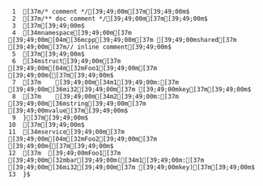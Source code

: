      1	[37m/* comment */[39;49;00m[37m[39;49;00m$
     2	[37m/** doc comment */[39;49;00m[37m[39;49;00m$
     3	[37m[39;49;00m$
     4	[34mnamespace[39;49;00m[37m [39;49;00m[04m[36mcpp[39;49;00m[37m [39;49;00mshared[37m [39;49;00m[37m// inline comment[39;49;00m$
     5	[37m[39;49;00m$
     6	[34mstruct[39;49;00m[37m [39;49;00m[04m[32mFoo1[39;49;00m[37m [39;49;00m{[37m[39;49;00m$
     7	[37m    [39;49;00m[34m1[39;49;00m:[37m [39;49;00m[36mi32[39;49;00m[37m [39;49;00mkey[37m[39;49;00m$
     8	[37m    [39;49;00m[34m2[39;49;00m:[37m [39;49;00m[36mstring[39;49;00m[37m [39;49;00mvalue[37m[39;49;00m$
     9	}[37m[39;49;00m$
    10	[37m[39;49;00m$
    11	[34mservice[39;49;00m[37m [39;49;00m[04m[32mFoo2[39;49;00m[37m [39;49;00m{[37m[39;49;00m$
    12	[37m  [39;49;00mFoo1[37m [39;49;00m[32mbar[39;49;00m([34m1[39;49;00m:[37m [39;49;00m[36mi32[39;49;00m[37m [39;49;00mkey)[37m[39;49;00m$
    13	}$
